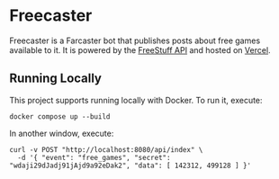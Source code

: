 # Freecaster

Freecaster is a Farcaster bot that publishes posts about free games available to it. It is powered by the [FreeStuff API](https://docs.freestuffbot.xyz/) and hosted on [Vercel](https://vercel.com).

## Running Locally

This project supports running locally with Docker. To run it, execute:

```
docker compose up --build
```

In another window, execute:

```
curl -v POST "http://localhost:8080/api/index" \
  -d '{ "event": "free_games", "secret": "wdaji29dJadj91jAjd9a92eDak2", "data": [ 142312, 499128 ] }'
```